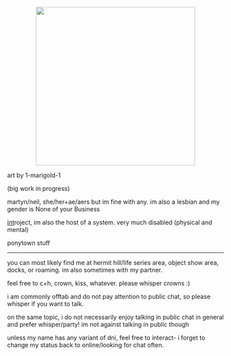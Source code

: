 <p align="center">
<img src="https://files.catbox.moe/es4ms6.gif" width="370">
</p>
art by 1-marigold-1

(big work in progress)

martyn/neil, she/her+ae/aers but im fine with any. im also a lesbian and my gender is None of your Business

[int](https://antifandom.com/the-life-series/wiki/InTheLittleWood#3rd_Life_(Season_1))roject, im also the host of a system. very much disabled (physical and mental)

ponytown stuff
***
you can most likely find me at hermit hill/life series area, object show area, docks, or roaming. im also sometimes with my partner.

feel free to c+h, crown, kiss, whatever. please whisper crowns :)

i am commonly offtab and do not pay attention to public chat, so please whisper if you want to talk. 

on the same topic, i do not necessarily enjoy talking in public chat in general and prefer whisper/party! im not against talking in public though

unless my name has any variant of dni, feel free to interact- i forget to change my status back to online/looking for chat often.
